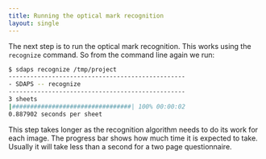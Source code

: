 ```yaml
---
title: Running the optical mark recognition
layout: single
---
```


The next step is to run the optical mark recognition. This works using the
`recognize` command. So from the command line again we run:

``` bash
$ sdaps recognize /tmp/project
-------------------------------------------------
- SDAPS -- recognize
-------------------------------------------------
3 sheets
|#################################| 100% 00:00:02
0.887902 seconds per sheet
```

This step takes longer as the recognition algorithm needs to do its work for
each image. The progress bar shows how much time it is expected to take.
Usually it will take less than a second for a two page questionnaire.



